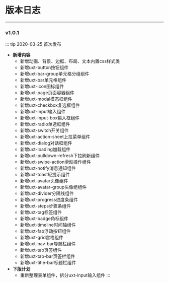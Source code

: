 
# 版本日志

---

<!-- ### v1.0.1
::: tip 2020-03-25 首次发布
- **新增内容**

- **BUG修复**

- **下版计划**
::: -->

### v1.0.1
::: tip 2020-03-25 首次发布
- **新增内容**
    - 新增动画、背景、边框、布局、文本内置css样式类
    - 新增uxt-button按钮组件
    - 新增uxt-bar-group单元格分组组件
    - 新增uxt-bar单元格组件
    - 新增uxt-icon图标组件
    - 新增uxt-page页面容器组件
    - 新增uxt-modal模态框组件
    - 新增uxt-checkbox复选框组件
    - 新增uxt-input输入组件
    - 新增uxt-input-box输入框组件
    - 新增uxt-radio单选框组件
    - 新增uxt-switch开关组件
    - 新增uxt-action-sheet上拉菜单组件
    - 新增uxt-dialog对话框组件
    - 新增uxt-loading加载组件
    - 新增uxt-pulldown-refresh下拉刷新组件
    - 新增uxt-swipe-action滑动操作组件
    - 新增uxt-notify消息通知组件
    - 新增uxt-toast轻提示组件
    - 新增uxt-avatar头像组件
    - 新增uxt-avatar-group头像组组件
    - 新增uxt-divider分隔线组件
    - 新增uxt-progress进度条组件
    - 新增uxt-steps步骤条组件
    - 新增uxt-tag标签组件
    - 新增uxt-badge角标组件
    - 新增uxt-timeline时间轴组件
    - 新增uxt-fab浮动按钮组件
    - 新增uxt-grid宫格组件
    - 新增uxt-nav-bar导航栏组件
    - 新增uxt-tab页签组件
    - 新增uxt-tab-bar页签栏组件
    - 新增uxt-title-bar标题栏组件
- **下版计划**
    - 重新整理表单组件，拆分uxt-input输入组件
:::